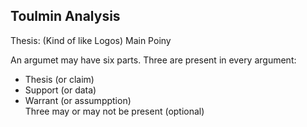 ## Toulmin Analysis
Thesis: (Kind of like Logos)    Main Poiny 



An argumet may have six parts. 
Three are present in every argument:  
- Thesis (or claim)  
- Support (or data)  
- Warrant (or assumpption)  
Three may or may not be present (optional)



